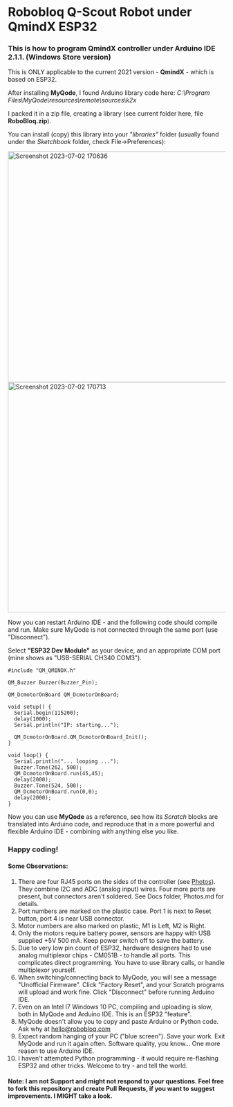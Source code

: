 # Robobloq Q-Scout Robot under QmindX ESP32

### This is how to program QmindX controller under Arduino IDE 2.1.1. (Windows Store version)

This is ONLY applicable to the current 2021 version - **QmindX** - which is based on ESP32.

After installing **MyQode**, I found Arduino library code here: *C:\Program Files\MyQode\resources\remote\sources\k2x*

I packed it in a zip file, creating a library (see current folder here, file **RoboBloq.zip**).

You can install (copy) this library into your *"libraries"* folder (usually found under the *Sketchbook* folder, check File->Preferences):

<img width="533" alt="Screenshot 2023-07-02 170636" src="https://github.com/slgrobotics/q-scout/assets/16037285/810ba41d-34a1-4bb0-8881-ae2fe8c8e895">

<img width="532" alt="Screenshot 2023-07-02 170713" src="https://github.com/slgrobotics/q-scout/assets/16037285/822a83df-3899-4e5b-9799-7af9779efb4e">

Now you can restart Arduino IDE - and the following code should compile and run. Make sure MyQode is not connected through the same port (use "Disconnect").

Select **"ESP32 Dev Module"** as your device, and an appropriate COM port (mine shows as "USB-SERIAL CH340 COM3").

```
#include "QM_QMINDX.h"

QM_Buzzer Buzzer(Buzzer_Pin);

QM_DcmotorOnBoard QM_DcmotorOnBoard;

void setup() {
  Serial.begin(115200);
  delay(1000);
  Serial.println("IP: starting...");

  QM_DcmotorOnBoard.QM_DcmotorOnBoard_Init();
}

void loop() {
  Serial.println("... looping ...");
  Buzzer.Tone(262, 500);
  QM_DcmotorOnBoard.run(45,45);
  delay(2000);
  Buzzer.Tone(524, 500);
  QM_DcmotorOnBoard.run(0,0);
  delay(2000);
}
```

Now you can use **MyQode** as a reference, see how its *Scratch* blocks are translated into Arduino code, and reproduce that in a more powerful and flexible Arduino IDE - combining with anything else you like.

### Happy coding!

#### Some Observations:

1. There are four RJ45 ports on the sides of the controller (see [Photos](https://github.com/slgrobotics/q-scout/blob/main/Docs/Photos.md)). They combine I2C and ADC (analog input) wires. Four more ports are present, but connectors aren't soldered. See Docs folder, Photos.md for details.
2. Port numbers are marked on the plastic case. Port 1 is next to Reset button, port 4 is near USB connector.
3. Motor numbers are also marked on plastic, M1 is Left, M2 is Right.
4. Only the motors require battery power, sensors are happy with USB supplied +5V 500 mA. Keep power switch off to save the battery.
5. Due to very low pin count of ESP32, hardware designers had to use analog multiplexor chips - CM051B - to handle all ports. This complicates direct programming. You have to use library calls, or handle multiplexor yourself.
6. When switching/connecting back to MyQode, you will see a message "Unofficial Firmware". Click "Factory Reset", and your Scratch programs will upload and work fine. Click "Disconnect" before running Arduino IDE.
7. Even on an Intel I7 Windows 10 PC, compiling and uploading is slow, both in MyQode and Arduino IDE. This is an ESP32 "feature".
8. MyQode doesn't allow you to copy and paste Arduino or Python code. Ask why at hello@robobloq.com
9. Expect random hanging of your PC ("blue screen"). Save your work. Exit MyQode and run it again often. Software quality, you know... One more reason to use Arduino IDE.
10. I haven't attempted Python programming - it would require re-flashing ESP32 and other tricks. Welcome to try - and tell the world.

#### Note: I am not Support and might not respond to your questions. Feel free to fork this repository and create Pull Requests, if you want to suggest improvements. I MIGHT take a look.


